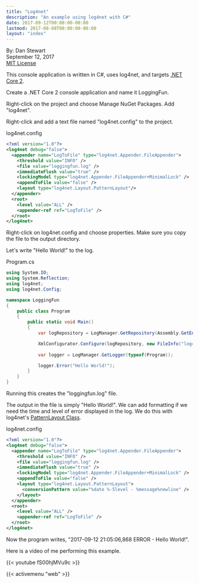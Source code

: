 ```yaml
---
title: "Log4net"
description: "An example using log4net with C#"
date: 2017-09-12T00:00:00-00:00
lastmod: 2017-08-08T00:00:00-00:00
layout: "index"
---
```


By: Dan Stewart\
September 12, 2017\
[MIT License](https://mit-license.org)

This console application is written in C#, uses log4net, and targets [.NET Core 2](https://www.microsoft.com/net/download/windows).

Create a .NET Core 2 console application and name it LoggingFun.

Right-click on the project and choose Manage NuGet Packages. Add "log4net".

Right-click and add a text file named "log4net.config" to the project.

log4net.config

```xml
<?xml version="1.0"?>
<log4net debug="false">
  <appender name="LogToFile" type="log4net.Appender.FileAppender">
    <threshold value="INFO" />
    <file value="loggingfun.log" />
    <immediateFlush value="true" />
    <lockingModel type="log4net.Appender.FileAppender+MinimalLock" />
    <appendToFile value="false" />
    <layout type="log4net.Layout.PatternLayout"/>
  </appender>
  <root>
    <level value="ALL" />
    <appender-ref ref="LogToFile" />
  </root>
</log4net>
```

Right-click on log4net.config and choose properties. Make sure you copy the file to the output directory.

Let's write "Hello World!" to the log.

Program.cs

```csharp
using System.IO;
using System.Reflection;
using log4net;
using log4net.Config;

namespace LoggingFun
{
    public class Program
    {
        public static void Main()
        {
            var logRepository = LogManager.GetRepository(Assembly.GetEntryAssembly());

            XmlConfigurator.Configure(logRepository, new FileInfo("log4net.config"));
            
            var logger = LogManager.GetLogger(typeof(Program));

            logger.Error("Hello World!");
        }
    }
}
```

Running this creates the "loggingfun.log" file.

The output in the file is simply "Hello World!". We can add formatting if we need the time and level of error displayed 
in the log. We do this with log4net's 
[PatternLayout Class](https://logging.apache.org/log4net/release/manual/configuration.html).

log4net.config

```xml
<?xml version="1.0"?>
<log4net debug="false">
  <appender name="LogToFile" type="log4net.Appender.FileAppender">
    <threshold value="INFO" />
    <file value="loggingfun.log" />
    <immediateFlush value="true" />
    <lockingModel type="log4net.Appender.FileAppender+MinimalLock" />
    <appendToFile value="false" />
    <layout type="log4net.Layout.PatternLayout">
      <conversionPattern value="%date %-5level - %message%newline" />
    </layout>
  </appender>
  <root>
    <level value="ALL" />
    <appender-ref ref="LogToFile" />
  </root>
</log4net>
```

Now the program writes, "2017-09-12 21:05:06,868 ERROR - Hello World!".

Here is a video of me performing this example.

{{< youtube fS00hjMVu9c >}}

{{< activemenu "web" >}}
